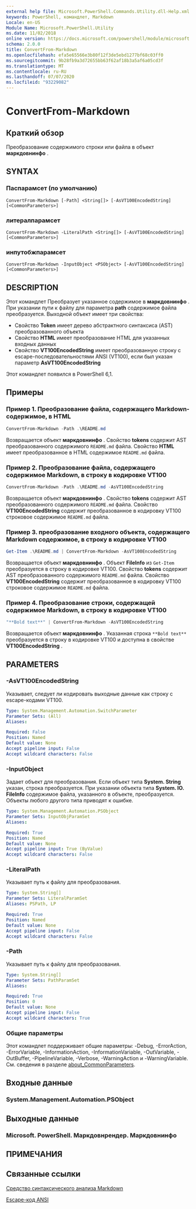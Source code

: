 ```yaml
---
external help file: Microsoft.PowerShell.Commands.Utility.dll-Help.xml
keywords: PowerShell, командлет, Markdown
Locale: en-US
Module Name: Microsoft.PowerShell.Utility
ms.date: 11/02/2018
online version: https://docs.microsoft.com/powershell/module/microsoft.powershell.utility/convertfrom-markdown?view=powershell-6&WT.mc_id=ps-gethelp
schema: 2.0.0
title: ConvertFrom-Markdown
ms.openlocfilehash: efa5e65566e3b80f12f3de5ebd1277bf68c03ff0
ms.sourcegitcommit: 9b28fb9a3d72655bb63f62af18b3a5af6a05cd3f
ms.translationtype: MT
ms.contentlocale: ru-RU
ms.lasthandoff: 07/07/2020
ms.locfileid: "93229082"
---
```

# ConvertFrom-Markdown

## Краткий обзор
Преобразование содержимого строки или файла в объект **маркдовнинфо** .

## SYNTAX

### Паспарамсет (по умолчанию)

```
ConvertFrom-Markdown [-Path] <String[]> [-AsVT100EncodedString] [<CommonParameters>]
```

### литералпарамсет

```
ConvertFrom-Markdown -LiteralPath <String[]> [-AsVT100EncodedString] [<CommonParameters>]
```

### инпутобжпарамсет

```
ConvertFrom-Markdown -InputObject <PSObject> [-AsVT100EncodedString] [<CommonParameters>]
```

## DESCRIPTION

Этот командлет Преобразует указанное содержимое в **маркдовнинфо** . При указании пути к файлу для параметра **path** содержимое файла преобразуется. Выходной объект имеет три свойства:

- Свойство **Token** имеет дерево абстрактного синтаксиса (AST) преобразованного объекта
- Свойство **HTML** имеет преобразование HTML для указанных входных данных
- Свойство **VT100EncodedString** имеет преобразованную строку с escape-последовательностями ANSI (VT100), если был указан параметр **AsVT100EncodedString**

Этот командлет появился в PowerShell 6,1.

## Примеры

### Пример 1. Преобразование файла, содержащего Markdown-содержимое, в HTML

```powershell
ConvertFrom-Markdown -Path .\README.md
```

Возвращается объект **маркдовнинфо** . Свойство **tokens** содержит AST преобразованного содержимого `README.md` файла. Свойство **HTML** имеет преобразованное в HTML содержимое `README.md` файла.

### Пример 2. Преобразование файла, содержащего содержимое Markdown, в строку в кодировке VT100

```powershell
ConvertFrom-Markdown -Path .\README.md -AsVT100EncodedString
```

Возвращается объект **маркдовнинфо** . Свойство **tokens** содержит AST преобразованного содержимого `README.md` файла. Свойство **VT100EncodedString** содержит преобразованное в кодировку VT100 строковое содержимое `README.md` файла.

### Пример 3. преобразование входного объекта, содержащего Markdown содержимое, в строку в кодировке VT100

```powershell
Get-Item .\README.md | ConvertFrom-Markdown -AsVT100EncodedString
```

Возвращается объект **маркдовнинфо** . Объект **FileInfo** из `Get-Item` преобразуется в строку в кодировке VT100. Свойство **tokens** содержит AST преобразованного содержимого `README.md` файла. Свойство **VT100EncodedString** содержит преобразованное в кодировку VT100 строковое содержимое `README.md` файла.

### Пример 4. Преобразование строки, содержащей содержимое Markdown, в строку в кодировке VT100

```powershell
"**Bold text**" | ConvertFrom-Markdown -AsVT100EncodedString
```

Возвращается объект **маркдовнинфо** . Указанная строка `**Bold text**` преобразуется в строку в кодировке VT100 и доступна в свойстве **VT100EncodedString** .

## PARAMETERS

### -AsVT100EncodedString

Указывает, следует ли кодировать выходные данные как строку с escape-кодами VT100.

```yaml
Type: System.Management.Automation.SwitchParameter
Parameter Sets: (All)
Aliases:

Required: False
Position: Named
Default value: None
Accept pipeline input: False
Accept wildcard characters: False
```

### -InputObject

Задает объект для преобразования. Если объект типа **System. String** указан, строка преобразуется. При указании объекта типа **System. IO. FileInfo** содержимое файла, указанного в объекте, преобразуется. Объекты любого другого типа приводят к ошибке.

```yaml
Type: System.Management.Automation.PSObject
Parameter Sets: InputObjParamSet
Aliases:

Required: True
Position: Named
Default value: None
Accept pipeline input: True (ByValue)
Accept wildcard characters: False
```

### -LiteralPath

Указывает путь к файлу для преобразования.

```yaml
Type: System.String[]
Parameter Sets: LiteralParamSet
Aliases: PSPath, LP

Required: True
Position: Named
Default value: None
Accept pipeline input: False
Accept wildcard characters: False
```

### -Path

Указывает путь к файлу для преобразования.

```yaml
Type: System.String[]
Parameter Sets: PathParamSet
Aliases:

Required: True
Position: 0
Default value: None
Accept pipeline input: False
Accept wildcard characters: True
```

### Общие параметры

Этот командлет поддерживает общие параметры: -Debug, -ErrorAction, -ErrorVariable, -InformationAction, -InformationVariable, -OutVariable, -OutBuffer, -PipelineVariable, -Verbose, -WarningAction и -WarningVariable. См. сведения в разделе [about_CommonParameters](https://go.microsoft.com/fwlink/?LinkID=113216).

## Входные данные

### System.Management.Automation.PSObject

## Выходные данные

### Microsoft. PowerShell. Маркдовнрендер. Маркдовнинфо

## ПРИМЕЧАНИЯ

## Связанные ссылки

[Средство синтаксического анализа Markdown](https://github.com/lunet-io/markdig)

[Escape-код ANSI](https://wikipedia.org/wiki/ANSI_escape_code)
